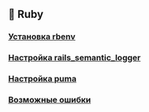 ## 💎 Ruby

### [Установка rbenv](./install.md)
### [Настройка rails_semantic_logger](./semantic_logger.md)
### [Настройка puma](./puma.md)
### [Возможные ошибки](./emergency.md)
